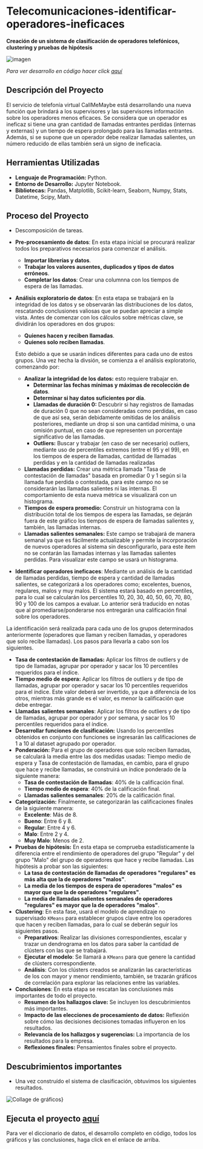 # Telecomunicaciones-identificar-operadores-ineficaces
__Creación de un sistema de clasificación de operadores telefónicos, clustering y pruebas de hipótesis__

<image src="https://github.com/BastianLQ/Telecomunicaciones-identificar-operadores-ineficaces/blob/main/Images/banner14.png" alt="imagen">

_Para ver desarrollo en código hacer click [aquí](https://portfoliodabastianlopez.on.drv.tw/Portafolio/P14.html)_

## Descripción del Proyecto
El servicio de telefonía virtual CallMeMaybe está desarrollando una nueva función que brindará a los supervisores y las supervisores información sobre los operadores menos eficaces. Se considera que un operador es ineficaz si tiene una gran cantidad de llamadas entrantes perdidas (internas y externas) y un tiempo de espera prolongado para las llamadas entrantes. Además, si se supone que un operador debe realizar llamadas salientes, un número reducido de ellas también será un signo de ineficacia.
  
## Herramientas Utilizadas
- __Lenguaje de Programación:__ Python.
- __Entorno de Desarrollo:__ Jupyter Notebook.
- __Bibliotecas:__ Pandas, Matplotlib, Scikit-learn, Seaborn, Numpy, Stats, Datetime, Scipy, Math.

## Proceso del Proyecto
- Descomposición de tareas.
- __Pre-procesamiento de datos__: En esta etapa inicial se procurará realizar todos los preparativos necesarios para comenzar el análisis.
  - __Importar librerías y datos__.
  - __Trabajar los valores ausentes, duplicados y tipos de datos erróneos__.
  - __Completar los datos__: Crear una columnna con los tiempos de espera de las llamadas.
- __Análisis exploratorio de datos__: En esta etapa se trabajará en la integridad de los datos y se observarán las distribuciones de los datos, rescatando conclusiones valiosas que se puedan apreciar a simple vista. Antes de comenzar con los cálculos sobre métricas clave, se dividirán los operadores en dos grupos:

  - __Quienes hacen y reciben llamadas__.
  - __Quienes solo reciben llamadas__.

  Esto debido a que se usarán indices diferentes para cada uno de estos grupos. Una vez hecha la divsión, se comienza a el análisis exploratorio, comenzando por:
  - __Analizar la integridad de los datos:__ esto requiere trabajar en.
      - __Determinar las fechas mínimas y máximas de recolección de datos__.
      - __Determinar si hay datos suficientes por día__.
      - __Llamadas de duración 0:__ Descubrir si hay registros de llamadas de duración 0 que no sean consideradas como perdidas, en caso de que así sea, serán debidamente omitidas de los análisis posteriores, mediante un drop si son una cantidad mínima, o una omisión puntual, en caso de que representen un porcentaje significativo de las llamadas.
      - __Outliers:__ Buscar y trabajar (en caso de ser necesario) outliers, mediante uso de percentiles extremos (entre el 95 y el 99), en los tiempos de espera de llamadas, cantidad de llamadas perdidas y en la cantidad de llamadas realizadas
  - __Llamadas perdidas:__ Crear una métrica llamada "Tasa de contestación de llamadas" basada en promediar 0 y 1 según si la llamada fue perdida o contestada, para este campo no se considerarán las llamadas salientes ni las internas. El comportamiento de esta nueva métrica se visualizará con un histograma.
  - __Tiempos de espera promedio:__ Construir un histograma con la distribución total de los tiempos de espera las llamadas, se dejarán fuera de este gráfico los tiempos de espera de llamadas salientes y, también, las llamadas internas.
  - __Llamadas salientes semanales:__ Este campo se trabajará de manera semanal ya que es fácilmente actualizable y permite la incorporación de nuevos operadores al sistema sin desconfigurarlo, para este item no se contarán las llamadas internas y las llamadas salientes perdidas. Para visualizar este campo se usará un histograma.

- __Identificar operadores ineficaces__: Mediante un análisis de la cantidad de llamadas perdidas, tiempo de espera y cantidad de llamadas salientes, se categorizará a los operadores como; excelentes, buenos, regulares, malos y muy malos. El sistema estará basado en percentiles, para lo cual se calcularán los percentiles 10, 20, 30, 40, 50, 60, 70, 80, 90 y 100 de los campos a evaluar. Lo anterior será traducido en notas que al promediarse/ponderarse nos entregarán una calificación final sobre los operadores.

La identificación será realizada para cada uno de los grupos determinados anteriormente (operadores que llaman y reciben llamadas, y operadores que solo recibe llamadas). Los pasos para llevarla a cabo son los siguientes.

  - __Tasa de contestación de llamadas:__ Aplicar los filtros de outliers y de tipo de llamadas, agrupar por operador y sacar los 10 percentiles requeridos para el índice.
  - __Tiempo medio de espera:__ Aplicar los filtros de outliers y de tipo de llamadas, agrupar por operador y sacar los 10 percentiles requeridos para el índice. Este valor deberá ser invertido, ya que a diferencia de los otros, mientras más grande es el valor, es menor la calificación que debe entregar.
  - __Llamadas salientes semanales__: Aplicar los filtros de outliers y de tipo de llamadas, agrupar por operador y por semana, y sacar los 10 percentiles requeridos para el índice.
  - __Desarrollar funciones de clasificación:__ Usando los percentiles obtenidos en conjunto con funciones se ingresarán las calificaciones de 1 a 10 al dataset agrupado por operador.
  - __Ponderación:__ Para el grupo de operadores que solo reciben llamadas, se calculará la media entre las dos medidas usadas: Tiempo medio de espera y Tasa de contestación de llamadas, en cambio, para el grupo que hace y recibe llamadas, se construirá un índice ponderado de la siguiente manera:
      - __Tasa de contestación de llamadas__: 40% de la calificación final.
      - __Tiempo medio de espera__: 40% de la calificación final.
      - __Llamadas salientes semanales__: 20% de la calificación final.
  - __Categorización:__ Finalmente, se categorizarán las calificaciones finales de la siguiente manera:
      - __Excelente__: Más de 8.
      - __Bueno__: Entre 6 y 8.
      - __Regular__: Entre 4 y 6.
      - __Malo__: Entre 2 y 4.
      - __Muy Malo__: Menos de 2.
- __Pruebas de hipótesis:__ En esta etapa se comprueba estadísticamente la diferencia entre el rendimiento de operadores del grupo "Regular" y del grupo "Malo" del grupo de operadores que hace y recibe llamadas. Las hipótesis a probar son las siguientes:
  - __La tasa de contestación de llamadas de operadores "regulares" es más alta que la de operadores "malos"__.
  - __La media de los tiempos de espera de operadores "malos" es mayor que que la de operadores "regulares"__.
  - __La media de llamadas salientes semanales de operadores "regulares" es mayor que la de operadores "malos"__.
- __Clustering__: En esta fase, usará el modelo de aprendizaje no supervisado `KMeans` para establecer grupos clave entre los operadores que hacen y reciben llamadas, para lo cual se deberán seguir los siguientes pasos.
  - __Preparativos__: Realizar las divisiones correspondientes, escalar y trazar un dendrograma en los datos para saber la cantidad de clústers con las que se trabajará.
  - __Ejecutar el modelo__: Se llamará a `KMeans` para que genere la cantidad de clústers correspondiente.
  - __Análisis__: Con los clústers creados se analizarán las características de los con mayor y menor rendimiento, también, se trazarán gráficos de correlación para explorar las relaciones entre las variables.
- __Conclusiones__: En esta etapa se rescatan las conclusiones más importantes de todo el proyecto.
  - __Resumen de los hallazgos clave:__ Se incluyen los descubrimientos más importantes.
  - __Impacto de las elecciones de procesamiento de datos:__ Reflexión sobre cómo las decisiones decisiones tomadas influyeron en los resultados.
  - __Relevancia de los hallazgos y sugerencias:__ La importancia de los resultados para la empresa.
  - __Reflexiones finales:__ Pensamientos finales sobre el proyecto.

## Descubrimientos importantes
- Una vez construído el sistema de clasificación, obtuvimos los siguientes resultados.

<image src="https://github.com/BastianLQ/Telecomunicaciones-identificar-operadores-ineficaces/blob/main/Images/banner14.png" alt="Collage de gráficos">}

## Ejecuta el proyecto [aquí](https://portfoliodabastianlopez.on.drv.tw/Portafolio/P14.html)
Para ver el diccionario de datos, el desarrollo completo en código, todos los gráficos y las conclusiones, haga click en el enlace de arriba.
